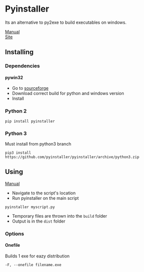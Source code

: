 # Pyinstaller

Its an alternative to py2exe to build executables on windows.

[Manual](https://pythonhosted.org/PyInstaller/)  
[Site](https://github.com/pyinstaller/pyinstaller)
## Installing
### Dependencies
#### pywin32
- Go to [sourceforge](http://sourceforge.net/projects/pywin32/files/pywin32/)
- Download correct build for python and windows version
- Install

### Python 2
```
pip install pyinstaller
```

### Python 3
Must install from python3 branch
```
pip3 install https://github.com/pyinstaller/pyinstaller/archive/python3.zip
```

## Using

[Manual](https://pythonhosted.org/PyInstaller/#using-pyinstaller)

- Navigate to the script's location
- Run pyinstaller on the main script
```
pyinstaller myscript.py
```
- Temporary files are thrown into the `build` folder
- Output is in the `dist` folder

### Options
#### Onefile
Builds 1 exe for eazy distribution
```
-F, --onefile filename.exe
```
